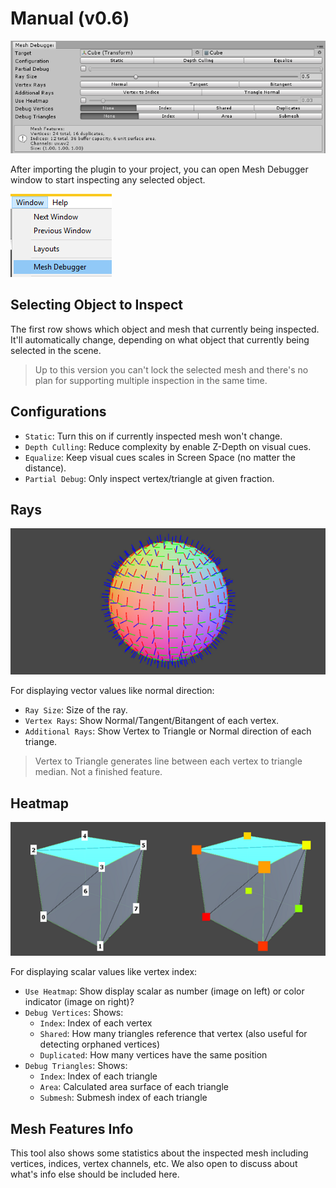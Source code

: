 # Manual (v0.6)

![The Window](Screenshots/Window.png)

After importing the plugin to your project, you can open Mesh Debugger window to start inspecting any selected object.

![Window Location](Screenshots/PopTheWindow.png)

## Selecting Object to Inspect

The first row shows which object and mesh that currently being inspected. It'll automatically change, depending on what object that currently being selected in the scene.

> Up to this version you can't lock the selected mesh and there's no plan for supporting multiple inspection in the same time.

## Configurations

+ `Static`: Turn this on if currently inspected mesh won't change.
+ `Depth Culling`: Reduce complexity by enable Z-Depth on visual cues.
+ `Equalize`: Keep visual cues scales in Screen Space (no matter the distance).
+ `Partial Debug`: Only inspect vertex/triangle at given fraction.

## Rays

![Ray](Screenshots/Ray.png)

For displaying vector values like normal direction:

+ `Ray Size`: Size of the ray.
+ `Vertex Rays`: Show Normal/Tangent/Bitangent of each vertex.
+ `Additional Rays`: Show Vertex to Triangle or Normal direction of each triange.

> Vertex to Triangle generates line between each vertex to triangle median. Not a finished feature.

## Heatmap

![Maps](Screenshots/Maps.png)

For displaying scalar values like vertex index:

+ `Use Heatmap`: Show display scalar as number (image on left) or color indicator (image on right)?
+ `Debug Vertices`: Shows:
  - `Index`: Index of each vertex
  - `Shared`: How many triangles reference that vertex (also useful for detecting orphaned vertices)
  - `Duplicated`: How many vertices have the same position
+ `Debug Triangles`: Shows:
  - `Index`: Index of each triangle
  - `Area`: Calculated area surface of each triangle
  - `Submesh`: Submesh index of each triangle

## Mesh Features Info

This tool also shows some statistics about the inspected mesh including vertices, indices, vertex channels, etc. We also open to discuss about what's info else should be included here.
